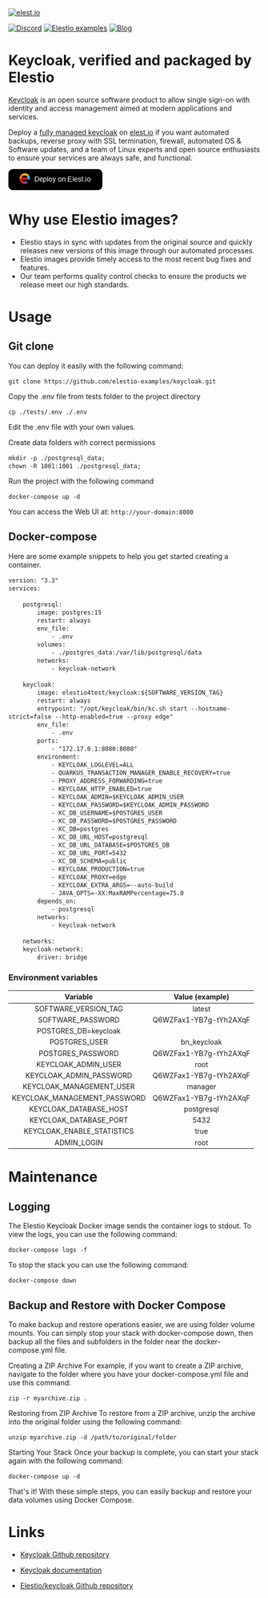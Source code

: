 <a href="https://elest.io">
  <img src="https://elest.io/images/elestio.svg" alt="elest.io" width="150" height="75">
</a>

[![Discord](https://img.shields.io/static/v1.svg?logo=discord&color=f78A38&labelColor=083468&logoColor=ffffff&style=for-the-badge&label=Discord&message=community)](https://discord.gg/4T4JGaMYrD "Get instant assistance and engage in live discussions with both the community and team through our chat feature.")
[![Elestio examples](https://img.shields.io/static/v1.svg?logo=github&color=f78A38&labelColor=083468&logoColor=ffffff&style=for-the-badge&label=github&message=open%20source)](https://github.com/elestio-examples "Access the source code for all our repositories by viewing them.")
[![Blog](https://img.shields.io/static/v1.svg?color=f78A38&labelColor=083468&logoColor=ffffff&style=for-the-badge&label=elest.io&message=Blog)](https://blog.elest.io "Latest news about elestio, open source software, and DevOps techniques.")

# Keycloak, verified and packaged by Elestio

[Keycloak](https://github.com/keycloak/keycloak) is an open source software product to allow single sign-on with identity and access management aimed at modern applications and services.

Deploy a <a target="_blank" href="https://elest.io/open-source/keycloak">fully managed keycloak</a> on <a target="_blank" href="https://elest.io/">elest.io</a> if you want automated backups, reverse proxy with SSL termination, firewall, automated OS & Software updates, and a team of Linux experts and open source enthusiasts to ensure your services are always safe, and functional.

[![deploy](https://github.com/elestio-examples/keycloak/raw/main/deploy-on-elestio.png)](https://dash.elest.io/deploy?source=cicd&social=dockerCompose&url=https://github.com/elestio-examples/keycloak)

# Why use Elestio images?

- Elestio stays in sync with updates from the original source and quickly releases new versions of this image through our automated processes.
- Elestio images provide timely access to the most recent bug fixes and features.
- Our team performs quality control checks to ensure the products we release meet our high standards.

# Usage

## Git clone

You can deploy it easily with the following command:

    git clone https://github.com/elestio-examples/keycloak.git

Copy the .env file from tests folder to the project directory

    cp ./tests/.env ./.env

Edit the .env file with your own values.

Create data folders with correct permissions

    mkdir -p ./postgresql_data;
    chown -R 1001:1001 ./postgresql_data;

Run the project with the following command

    docker-compose up -d

You can access the Web UI at: `http://your-domain:8080`

## Docker-compose

Here are some example snippets to help you get started creating a container.

    version: "3.3"
    services:

        postgresql:
            image: postgres:15
            restart: always
            env_file:
                - .env
            volumes:
                - ./postgres_data:/var/lib/postgresql/data
            networks:
                - keycloak-network

        keycloak:
            image: elestio4test/keycloak:${SOFTWARE_VERSION_TAG}
            restart: always
            entrypoint: "/opt/keycloak/bin/kc.sh start --hostname-strict=false --http-enabled=true --proxy edge"
            env_file:
                - .env
            ports:
                - "172.17.0.1:8080:8080"
            environment:
                - KEYCLOAK_LOGLEVEL=ALL
                - QUARKUS_TRANSACTION_MANAGER_ENABLE_RECOVERY=true
                - PROXY_ADDRESS_FORWARDING=true
                - KEYCLOAK_HTTP_ENABLED=true
                - KEYCLOAK_ADMIN=$KEYCLOAK_ADMIN_USER
                - KEYCLOAK_PASSWORD=$KEYCLOAK_ADMIN_PASSWORD
                - KC_DB_USERNAME=$POSTGRES_USER
                - KC_DB_PASSWORD=$POSTGRES_PASSWORD
                - KC_DB=postgres
                - KC_DB_URL_HOST=postgresql
                - KC_DB_URL_DATABASE=$POSTGRES_DB
                - KC_DB_URL_PORT=5432
                - KC_DB_SCHEMA=public
                - KEYCLOAK_PRODUCTION=true
                - KEYCLOAK_PROXY=edge
                - KEYCLOAK_EXTRA_ARGS=--auto-build
                - JAVA_OPTS=-XX:MaxRAMPercentage=75.0
            depends_on:
                - postgresql
            networks:
                - keycloak-network

        networks:
        keycloak-network:
            driver: bridge

### Environment variables

|           Variable           |    Value (example)     |
| :--------------------------: | :--------------------: |
|     SOFTWARE_VERSION_TAG     |         latest         |
|      SOFTWARE_PASSWORD       | Q6WZFax1-YB7g-tYh2AXqF |
|     POSTGRES_DB=keycloak     |
|        POSTGRES_USER         |      bn_keycloak       |
|      POSTGRES_PASSWORD       | Q6WZFax1-YB7g-tYh2AXqF |
|     KEYCLOAK_ADMIN_USER      |          root          |
|   KEYCLOAK_ADMIN_PASSWORD    | Q6WZFax1-YB7g-tYh2AXqF |
|   KEYCLOAK_MANAGEMENT_USER   |        manager         |
| KEYCLOAK_MANAGEMENT_PASSWORD | Q6WZFax1-YB7g-tYh2AXqF |
|    KEYCLOAK_DATABASE_HOST    |       postgresql       |
|    KEYCLOAK_DATABASE_PORT    |          5432          |
|  KEYCLOAK_ENABLE_STATISTICS  |          true          |
|         ADMIN_LOGIN          |          root          |

# Maintenance

## Logging

The Elestio Keycloak Docker image sends the container logs to stdout. To view the logs, you can use the following command:

    docker-compose logs -f

To stop the stack you can use the following command:

    docker-compose down

## Backup and Restore with Docker Compose

To make backup and restore operations easier, we are using folder volume mounts. You can simply stop your stack with docker-compose down, then backup all the files and subfolders in the folder near the docker-compose.yml file.

Creating a ZIP Archive
For example, if you want to create a ZIP archive, navigate to the folder where you have your docker-compose.yml file and use this command:

    zip -r myarchive.zip .

Restoring from ZIP Archive
To restore from a ZIP archive, unzip the archive into the original folder using the following command:

    unzip myarchive.zip -d /path/to/original/folder

Starting Your Stack
Once your backup is complete, you can start your stack again with the following command:

    docker-compose up -d

That's it! With these simple steps, you can easily backup and restore your data volumes using Docker Compose.

# Links

- <a target="_blank" href="https://github.com/keycloak/keycloak">Keycloak Github repository</a>

- <a target="_blank" href="https://www.keycloak.org/documentation">Keycloak documentation</a>

- <a target="_blank" href="https://github.com/elestio-examples/keycloak">Elestio/keycloak Github repository</a>
